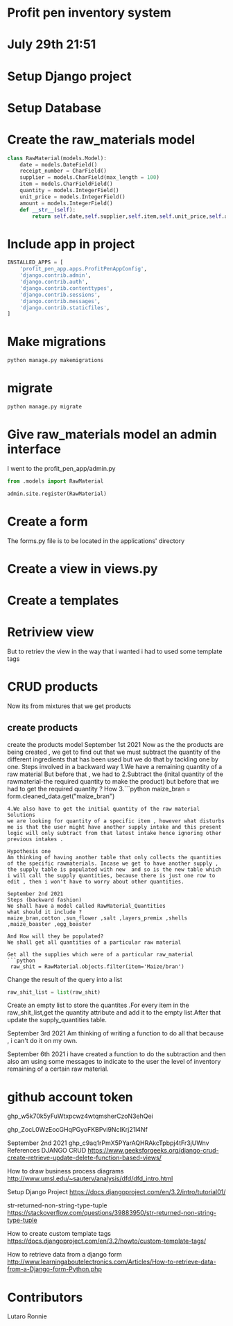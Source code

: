 # Profit pen inventory system

# July 29th 21:51
# Setup Django project
# Setup Database
# Create the raw_materials model
```python
class RawMaterial(models.Model):
	date = models.DateField()
	receipt_number = CharField()
	supplier = models.CharField(max_length = 100)
	item = models.CharFieldField()
	quantity = models.IntegerField()
	unit_price = models.IntegerField()
	amount = models.IntegerField()
	def __str__(self):
		return self.date,self.supplier,self.item,self.unit_price,self.amount
```
# Include app in project
```python
INSTALLED_APPS = [
    'profit_pen_app.apps.ProfitPenAppConfig',
    'django.contrib.admin',
    'django.contrib.auth',
    'django.contrib.contenttypes',
    'django.contrib.sessions',
    'django.contrib.messages',
    'django.contrib.staticfiles',
]
```
# Make migrations
```python
python manage.py makemigrations
```
# migrate
```python
python manage.py migrate
```
# Give raw_materials model an admin interface
I went to the profit_pen_app/admin.py
```python
from .models import RawMaterial

admin.site.register(RawMaterial)
```
# Create a form
The forms.py file is to be located in the applications' directory

# Create a view in views.py

# Create a templates

# Retriview view
But to retriev the view in the way that i wanted i had to used some template tags

# CRUD products
Now its from mixtures that we get products
## create products
create the products model
September 1st 2021
Now as the the products are being created , we get to find out that we must subtract the quantity of 
the different ingredients that has been used but we do that by tackling one by one.
Steps involved in a backward way
1.We have a remaining quantity of a raw material
But before that , we had to 
2.Subtract the (inital quantity of the rawmaterial-the required quantity to make the product)
but before that we had to get the required quantity ? How 
3.```python
maize_bran = form.cleaned_data.get("maize_bran")
```
4.We also have to get the initial quantity of the raw material
Solutions
we are looking for quantity of a specific item , however what disturbs me is that the user might have another supply intake and this present logic will only subtract from that latest intake hence ignoring other previous intakes .

Hypothesis one
Am thinking of having another table that only collects the quantities of the specific rawmaterials. Incase we get to have another supply , the supply table is populated with new  and so is the new table which i will call the supply quantities, because there is just one row to edit , then i won't have to worry about other quantities.

September 2nd 2021
Steps (backward fashion)
We shall have a model called RawMaterial_Quantities
what should it include ?
maize_bran,cotton ,sun_flower ,salt ,layers_premix ,shells ,maize_boaster ,egg_boaster 

And How will they be populated?
We shall get all quantities of a particular raw material 

Get all the supplies which were of a particular raw_material
```python
 raw_shit = RawMaterial.objects.filter(item='Maize/bran')
```

Change the result of the query into a list
```python
raw_shit_list = list(raw_shit)
```

Create an empty list to store the quantites .For every item in the raw_shit_list,get the quantity attribute and add it to the empty list.After that update the supply_quantities table.

September 3rd 2021
Am thinking of writing a function to do all that because , i can't do it on my own.

September 6th 2021
i have created a function to do the subtraction and then also am using some messages to indicate to the user the level of inventory remaining of a certain raw material.
# github account token
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

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

September 2nd 2021
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
References
DJANGO CRUD
https://www.geeksforgeeks.org/django-crud-create-retrieve-update-delete-function-based-views/

How to draw business process diagrams
http://www.umsl.edu/~sauterv/analysis/dfd/dfd_intro.html

Setup Django Project
https://docs.djangoproject.com/en/3.2/intro/tutorial01/

str-returned-non-string-type-tuple
https://stackoverflow.com/questions/39883950/str-returned-non-string-type-tuple

How to create custom template tags
https://docs.djangoproject.com/en/3.2/howto/custom-template-tags/

How to retrieve data from a django form 
http://www.learningaboutelectronics.com/Articles/How-to-retrieve-data-from-a-Django-form-Python.php
# Contributors 

Lutaro Ronnie 
